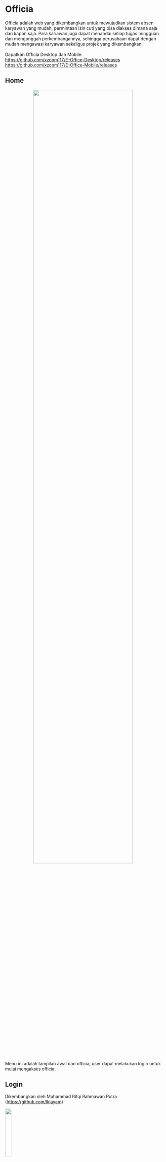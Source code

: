 # Officia
Officia adalah web yang dikembangkan untuk mewujudkan sistem absen karyawan yang mudah, permintaan izin cuti yang bisa diakses dimana saja dan kapan saja. Para kariawan juga dapat menandai setiap tugas mingguan dan mengunggah perkembangannya, sehingga perusahaan dapat dengan mudah mengawasi karyawan sekaligus projek yang dikembangkan.
<br><br>Dapatkan Officia Desktop dan Mobile:<br>https://github.com/xzoom117/E-Office-Desktop/releases<br>https://github.com/xzoom117/E-Office-Mobile/releases

## Home
<p align="center">
<img src="https://i.ibb.co/r4xNS4F/2021-02-12-21-13-38-Window.png" width="80%"/>
</p>
Menu ini adalah tampilan awal dari officia, user dapat melakukan login untuk mulai mengakses officia.

## Login
Dikembangkan oleh Muhammad Rifqi Rahmawan Putra (https://github.com/Ikiayam)
<p align="left">
<img src="https://i.ibb.co/FJY9s4m/2021-02-13-13-11-01-Log-in.png" width="20%"/>
</p>
Layaknya menu login pada umumnya, tampilan pada bagian ini memiliki fitur sign-in dan fitur lupa sandi

## Menu utama
Dikembangkan oleh Aryo Rakatama (https://github.com/xzoom117), tampilan ini mencangkup data basic user, overview hasil kerja, tampilan tugas, dan terhubung dengan tampilan absen serta pengumuman
<p align="left">
<img src="https://i.ibb.co/CH3sD6W/2021-03-10-19-29-27-Greenshot.png" width="50%"/>
</p>

### -Overview
Fitur ini menunjukan skills dan progres pekerjaan karyawan yang dikalkulasikan berdasarkan absen dan hasil pekerjaan
<p align="left">
<img src="https://i.ibb.co/9hwnSyf/Record-2021-02-13-13-29-47-382.gif" width="30%"/>
</p>

### -Tugas
Bagian ini menunjukan tugas tugas yang diunggah perusahaan/karyawan itu sendiri sehingga mereka tidak lupa dan perusahaan dapat memantau progressnya dengan mudah
<p align="left">
<img src="https://i.ibb.co/NVFK3cZ/Record-2021-02-13-13-28-03-760.gif" width="30%"/>
</p>

### -Dark Mode
Mode gelap ini cocok untuk user yang memiliki mata drakula
<p align="left">
<img src="https://i.ibb.co/4f71FS7/Record-2021-02-03-19-52-14-894.gif" width="30%"/>
</p>

## Absen
Dikembangkan oleh Nurdiana Saputra (https://github.com/uta17), tamplian ini memiliki fitur reminder sehingga para pegawai tidak akan lupa untuk melakukan absen setiap harinya, dilengkapi jam digital dan data absen karyawan agar perusahaan dapat memantau ketertiban pegawainya dengan mudah
<p align="left">
<img src="https://i.ibb.co/hB4pLD6/2021-03-10-19-30-50-Greenshot.png" width="50%"/>
</p>

### -Absensi
Bagian ini digunakan pegawai untuk melakukan absen harian
<p align="left">
<img src="https://i.ibb.co/31s32j4/2021-03-10-19-31-55-Greenshot.png" width="30%"/>
</p>

### -Data Absen
Bagian ini akan menunjukan database kehadiran pegawai secara mendetail
<p align="left">
<img src="https://i.ibb.co/8mBm1VF/2021-03-10-19-32-06-Greenshot.png" width="30%"/>
</p>

### -Cuti
Bagian ini memungkinkan pegawai untuk meminta cuti
<p align="left">
<img src="https://i.ibb.co/KyZ3MGN/2021-03-10-19-32-31-Greenshot.png" width="30%"/>
</p>

## Pengumuman
Dikembangkan oleh Chandra (https://github.com/DollllllllllllChan), bagian ini akan memberitahukan setiap pegawai apabila perusahaan memberikan pemberitahuan, sehingga para pegawai dapat melihat segala pemberitahuan penting dimanapun kapanpun
<p align="left">
<img src="https://i.ibb.co/BGJsVdQ/2021-03-10-19-34-55-Greenshot.png" width="50%"/>
</p>

## -Pop Up
Memudahkan user untuk membaca pemberitahuan panjang
<p align="left">
<img src="https://i.ibb.co/Srg9xSg/Record-2021-02-03-20-10-29-476.gif" width="30%"/>
</p>

## Admin
Bagian ini memungkinkan admin perusahaan dapat mengontrol sistem web perusahaannya, mulai dari pengaturan absen, tambah pengumuman, tambah tugas, konfirmasi permintaan cuti, list karyawan, daftar karyawan, dll
<p align="left">
<img src="https://i.ibb.co/CJS0ssZ/2021-03-10-18-56-36-Greenshot.png" width="50%"/>
</p>

### -Pengaturan absen
Dikembangkan oleh Nurdiana Saputra (https://github.com/uta17), pada bagian ini admin dapat melakukan pengaturan sistem absen minimum dan maksimum
<p align="left">
<img src="https://i.ibb.co/L6ZxfSC/2021-03-10-19-09-32-Greenshot.png" width="30%"/>
</p>

### -Tambah pengumuman
Dikembangkan oleh Chandra (https://github.com/DollllllllllllChan), bagian ini memungkinkan admin untuk mengirim pemberitahuan kepada karyawan karyawan perusahaannya
<p align="left">
<img src="https://i.ibb.co/y4QCFhw/2021-03-10-19-15-47-Greenshot.png" width="30%"/>
</p>

### -Tambah Tugas
Dikembangkan oleh Aryo Rakatama (https://github.com/xzoom117), admin dapat melakukan upload tugas pada bagian ini, syntax html juga dapat digunakan untuk menulis tugas
<p align="left">
<img src="https://i.ibb.co/CMnbGjV/2021-03-10-19-18-28-Greenshot.png" width="30%"/>
</p>
